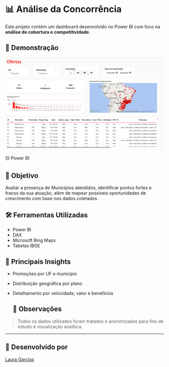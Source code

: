 # 📊 Análise da Concorrência

Este projeto contém um dashboard desenvolvido no Power BI com foco na **análise de cobertura e competitividade**.

## 📸 Demonstração

![Dashboard](image.png)

:yellow_circle: Power BI


## 🧠 Objetivo

Avaliar a presença de Municípios atendidos, identificar pontos fortes e fracos da sua atuação, além de mapear possíveis oportunidades de crescimento com base nos dados coletados.

## 🛠️ Ferramentas Utilizadas

- Power BI
- DAX
- Microsoft Bing Maps
- Tabelas IBGE

## 📌 Principais Insights

- Promoções por UF e município
- Distribuição geográfica por plano
- Detalhamento por velocidade, valor e benefícios

  ## 📎 Observações

> Todos os dados utilizados foram tratados e anonimizados para fins de estudo e visualização analítica.


---

## 👤 Desenvolvido por

[Laura Garcias](https://www.linkedin.com/in/laura-garcias-394a7b207)
